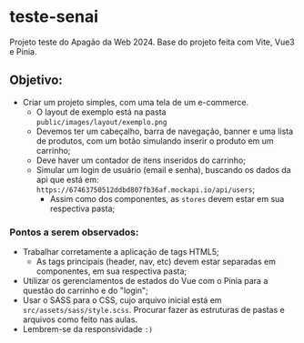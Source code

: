 # teste-senai
Projeto teste do Apagão da Web 2024.
Base do projeto feita com Vite, Vue3 e Pinia.

## Objetivo:
- Criar um projeto simples, com uma tela de um e-commerce.
  - O layout de exemplo está na pasta `public/images/layout/exemplo.png`
  - Devemos ter um cabeçalho, barra de navegação, banner e uma lista de produtos, com um botão simulando inserir o produto em um carrinho;
  - Deve haver um contador de itens inseridos do carrinho;
  - Simular um login de usuário (email e senha), buscando os dados da api que está em: `https://67463750512ddbd807fb36af.mockapi.io/api/users`;
    - Assim como dos componentes, as `stores` devem estar em sua respectiva pasta;

### Pontos a serem observados:
- Trabalhar corretamente a aplicação de tags HTML5;
  - As tags principais (header, nav, etc) devem estar separadas em componentes, em sua respectiva pasta;
- Utilizar os gerenciamentos de estados do Vue com o Pinia para a questão do carrinho e do "login";
- Usar o SASS para o CSS, cujo arquivo inicial está em `src/assets/sass/style.scss`. Procurar fazer as estruturas de pastas e arquivos como feito nas aulas.
- Lembrem-se da responsividade `:)`
